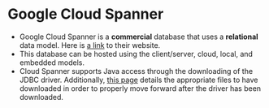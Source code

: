 # Google Cloud Spanner

* Google Cloud Spanner is a **commercial** database that uses a **relational** data model. Here is [a link](https://cloud.google.com/spanner/) to their website.
* This database can be hosted using the client/server, cloud, local, and embedded models.
* Cloud Spanner supports Java access through the downloading of the JDBC driver. Additionally, [this page](https://cloud.google.com/spanner/docs/getting-started/java/#before-you-begin) details the appropriate files to have downloaded in order to properly move forward after the driver has been downloaded.
